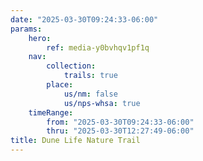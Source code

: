```yaml
---
date: "2025-03-30T09:24:33-06:00"
params:
    hero:
        ref: media-y0bvhqv1pf1q
    nav:
        collection:
            trails: true
        place:
            us/nm: false
            us/nps-whsa: true
    timeRange:
        from: "2025-03-30T09:24:33-06:00"
        thru: "2025-03-30T12:27:49-06:00"
title: Dune Life Nature Trail
---
```

